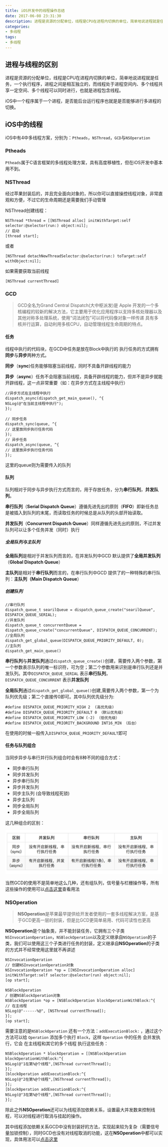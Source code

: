 ```yaml
---
title: iOS开发中的线程操作总结
date: 2017-06-08 23:31:30
description: 进程是资源的分配单位，线程是CPU在进程内切换的单位，简单地说进程就是任务，一个执行程序，进程之间是相互独立的，而线程处于进程空间内、多个线程共享一定空间、多个线程可以同时进行，也就是进程包含线程
categories:
- 多线程
tags:
- 多线程
---
```


## 进程与线程的区别

进程是资源的分配单位，线程是CPU在进程内切换的单位，简单地说进程就是任务，一个执行程序，进程之间是相互独立的，而线程处于进程空间内、多个线程共享一定空间、多个线程可以同时进行，也就是进程包含线程。

iOS中一个程序属于一个进程，是否能后台运行程序也就是是否能够进行多进程的切换。

## iOS中的线程

iOS中有4中多线程方案，分别为：`Ptheads`，`NSThread`，`GCD`与`NSOperation`

### Ptheads

`Ptheads`属于C语言框架的多线程处理方案，具有高度移植性，但在iOS开发中基本用不到。

### NSThread

经过苹果封装后的，并且完全面向对象的，所以你可以直接操控线程对象，非常直观和方便，不过它的生命周期还是需要我们手动管理

NSThread创建线程：
```
NSThread *thread = [[NSThread alloc] initWithTarget:self selector:@selector(run:) object:nil];
// 启动
[thread start];
```
或者
```
[NSThread detachNewThreadSelector:@selector(run:) toTarget:self withObject:nil];
```
如果需要获取当前线程
```
[NSThread currentThread]
```
### GCD
>GCD全名为Grand Central Dispatch(大中枢派发)是 Apple 开发的一个多核编程的较新的解决方法，它主要用于优化应用程序以支持多核处理器以及其他对称多处理系统，使用“词法闭包”可以将代码像对象一样传递
具有多核并行运算，自动利用多核CPU，自动管理线程生命周期的特点。

#### 任务

线程中执行的代码块，在GCD中任务是放在Block中执行的
执行任务的方式拥有**同步**与**异步**两种方式。

**同步**（**sync**)任务能够阻塞当前线程，同时不具备开辟线程的能力

**异步**（**async**）任务不会阻塞当前线程，具备开辟线程的能力，但并不是异步就能开辟线程，这一点非常重要（如：在异步方式在主线程中执行）
```
//异步方式在主线程中执行
dispatch_async(dispatch_get_main_queue(), ^{
NSLog(@"在当前主线程中执行");
});

// 同步任务
dispatch_sync(queue, ^{
// 这里放同步执行任务代码
});
// 异步任务
dispatch_async(queue, ^{
// 这里放异步执行任务代码
});
```
这里的queue则为需要传入的队列

#### 队列

队列相对于同步与异步执行方式而言的，用于存放任务，分为**串行队列**，**并发队列**。

**串行队列**（**Serial Dispatch Queue**）遵循先进先出的原则（**FIFO**）即新任务总是被插入到队列的末尾，而读取任务的时候总是从队列的头部开始读取。

**并发队列**（**Concurrent Dispatch Queue**）同样遵循先进先出的原则，不过并发队列可以让多个任务并发（同时）执行

##### 全局队列与主队列

**全局队列**是相对于并发队列而言的，在并发队列中GCD 默认提供了**全局并发队列**（**Global Dispatch Queue**）

**主队列**是相对于**串行队列**而言的，在串行队列中GCD 提供了的一种特殊的串行队列：**主队列（Main Dispatch Queue**）

##### 创建队列
```
//串行队列
dispatch_queue_t searilQueue = dispatch_queue_create("searilQueue", DISPATCH_QUEUE_SERIAL);
//并发队列
dispatch_queue_t concurrentQueue = dispatch_queue_create("concurrentQueue", DISPATCH_QUEUE_CONCURRENT);
//全局队列
dispatch_get_global_queue(DISPATCH_QUEUE_PRIORITY_DEFAULT, 0);
//主队列
dispatch_get_main_queue()
```
**串行队列**与**并发队列**通过`dispatch_queue_create()`创建，需要传入两个参数，第一个参数表示队列的唯一标识符，可为空；第二个参数用来识别是串行队列还是并发队列。其中`DISPATCH_QUEUE_SERIAL` 表示**串行队列**，`DISPATCH_QUEUE_CONCURRENT` 表示**并发队列**

**全局队列**通过`dispatch_get_global_queue()`创建,需要传入两个参数，第一个为队列优先级；第二个直接传0即可。其中队列优先级分为:
```
#define DISPATCH_QUEUE_PRIORITY_HIGH 2  (高优先级)
#define DISPATCH_QUEUE_PRIORITY_DEFAULT 0 （默认优先级）
#define DISPATCH_QUEUE_PRIORITY_LOW (-2) （低优先级）
#define DISPATCH_QUEUE_PRIORITY_BACKGROUND INT16_MIN （后台）
```
在使用的时候一般传入`DISPATCH_QUEUE_PRIORITY_DEFAULT`即可

#### 任务与队列组合

当同步异步与串行并行队列组合时会有8种不同的组合方式：

* 同步串行队列
* 同步并发队列
* 异步串行队列
* 异步并发队列
* 同步主队列 (会导致线程死锁)
* 异步主队列
* 同步全局队列
* 异步全局队列

这几种组合的区别：

![png1](/assets/images/xccz1.jpg)

当然GCD的使用不是简单地这么几种，还有组队列，信号量与栏栅操作等，所有这些操作的使用可以[点击这里](https://github.com/nuanqing/FJMultithreadDemo)查看用法

### NSOperation
>**NSOperation**是苹果最早提供给开发者使用的一套多线程解决方案，是基于GCD更高一层的封装，但是比GCD更简单易用、代码可读性也更高

**NSOperation**是个抽象类，并不能封装任务，它拥有三个子类`NSInvocationOperation`，`NSBlockOperation`以及定义继承自`NSOperation`的子类，我们可以使用这三个子类进行任务的封装，定义继承自**NSOperation**的子类的方式并不经常使用这里就不再讲述
```
NSInvocationOperation
// 创建NSInvocationOperation对象
NSInvocationOperation *op = [[NSInvocationOperation alloc] initWithTarget:self selector:@selector(run) object:nil];
[op start];

NSBlockOperation
/ 创建NSBlockOperation对象
NSBlockOperation *op = [NSBlockOperation blockOperationWithBlock:^{
// 在主线程
NSLog(@"------%@", [NSThread currentThread]);
}];
[op start];
```
需要注意的是`NSBlockOperation` 还有一个方法：`addExecutionBlock:` ，通过这个方法可以给 `Operation` 添加多个执行 `Block`，这样 `Operation` 中的任务 会并发执行，它会 在主线程和其它的多个线程 执行这些任务：
```
NSBlockOperation * blockOperation = [[NSBlockOperation
blockOperationWithBlock:^{
NSLog(@"1在第%@个线程",[NSThread currentThread]);
}];
[blockOperation addExecutionBlock:^{
NSLog(@"2在第%@个线程",[NSThread currentThread]);
}];
[blockOperation addExecutionBlock:^{
NSLog(@"3在第%@个线程",[NSThread currentThread]);
}];
```
除此之外**NSOperation**还可以为线程添加依赖关系，设置最大并发数来控制线程，可以对线程进行取消与挂起的操作。

其中线程添加依赖关系GCD中没有封装好的方法，实现起来较为复杂（需要信号量加锁控制），同时GCD也没有对线程取消的功能，这在**NSOperation**中都可以实现，具体用法可以[点击这里](https://github.com/nuanqing/FJMultithreadDemo)

